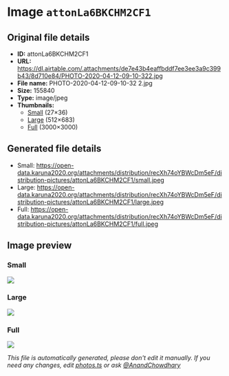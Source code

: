 # Image `attonLa6BKCHM2CF1`

## Original file details

- **ID:** attonLa6BKCHM2CF1
- **URL:** https://dl.airtable.com/.attachments/de7e43b4eaffbddf7ee3ee3a9c399b43/8d710e84/PHOTO-2020-04-12-09-10-322.jpg
- **File name:** PHOTO-2020-04-12-09-10-32 2.jpg
- **Size:** 155840
- **Type:** image/jpeg
- **Thumbnails:**
  - [Small](https://dl.airtable.com/.attachmentThumbnails/c247f8e9bad6659f282eb22467e08b09/e23c6d9c) (27×36)
  - [Large](https://dl.airtable.com/.attachmentThumbnails/69d41d858ae16f7b01a7b3dbbef15399/232b15d7) (512×683)
  - [Full](https://dl.airtable.com/.attachmentThumbnails/09fd5ff5638511445b0d9d3688bd81cb/e26e3e1a) (3000×3000)

## Generated file details

- Small: https://open-data.karuna2020.org/attachments/distribution/recXh74oYBWcDm5eF/distribution-pictures/attonLa6BKCHM2CF1/small.jpeg
- Large: https://open-data.karuna2020.org/attachments/distribution/recXh74oYBWcDm5eF/distribution-pictures/attonLa6BKCHM2CF1/large.jpeg
- Full: https://open-data.karuna2020.org/attachments/distribution/recXh74oYBWcDm5eF/distribution-pictures/attonLa6BKCHM2CF1/full.jpeg

## Image preview

### Small

![](https://open-data.karuna2020.org/attachments/distribution/recXh74oYBWcDm5eF/distribution-pictures/attonLa6BKCHM2CF1/small.jpeg)

### Large

![](https://open-data.karuna2020.org/attachments/distribution/recXh74oYBWcDm5eF/distribution-pictures/attonLa6BKCHM2CF1/large.jpeg)

### Full

![](https://open-data.karuna2020.org/attachments/distribution/recXh74oYBWcDm5eF/distribution-pictures/attonLa6BKCHM2CF1/full.jpeg)

_This file is automatically generated, please don't edit it manually. If you need any changes, edit [photos.ts](/photos.ts) or ask [@AnandChowdhary](https://github.com/AnandChowdhary)_
